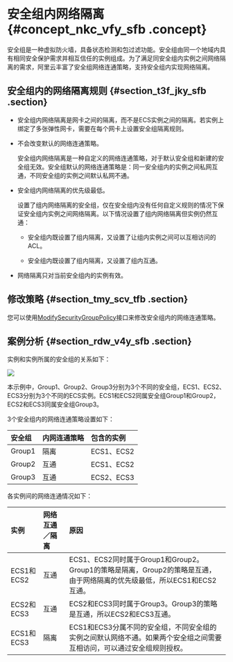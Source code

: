 # 安全组内网络隔离 {#concept_nkc_vfy_sfb .concept}

安全组是一种虚拟防火墙，具备状态检测和包过滤功能。安全组由同一个地域内具有相同安全保护需求并相互信任的实例组成。为了满足同安全组内实例之间网络隔离的需求，阿里云丰富了安全组网络连通策略，支持安全组内实现网络隔离。

## 安全组内的网络隔离规则 {#section_t3f_jky_sfb .section}

-   安全组内网络隔离是网卡之间的隔离，而不是ECS实例之间的隔离。若实例上绑定了多张弹性网卡，需要在每个网卡上设置安全组隔离规则。

-   不会改变默认的网络连通策略。

    安全组内网络隔离是一种自定义的网络连通策略，对于默认安全组和新建的安全组无效。安全组默认的网络连通策略是：同一安全组内的实例之间私网互通，不同安全组的实例之间默认私网不通。

-   安全组内网络隔离的优先级最低。

    设置了组内网络隔离的安全组，仅在安全组内没有任何自定义规则的情况下保证安全组内实例之间网络隔离。以下情况设置了组内网络隔离但实例仍然互通：

    -   安全组内既设置了组内隔离，又设置了让组内实例之间可以互相访问的ACL。

    -   安全组内既设置了组内隔离，又设置了组内互通。

-   网络隔离只对当前安全组内的实例有效。


## 修改策略 {#section_tmy_scv_tfb .section}

您可以使用[ModifySecurityGroupPolicy](../../../../cn.zh-CN/API参考/安全组/ModifySecurityGroupPolicy.md#)接口来修改安全组内的网络连通策略。

## 案例分析 {#section_rdw_v4y_sfb .section}

实例和实例所属的安全组的关系如下：

![](http://static-aliyun-doc.oss-cn-hangzhou.aliyuncs.com/assets/img/61459/156168518731133_zh-CN.png)

本示例中，Group1、Group2、Group3分别为3个不同的安全组，ECS1、ECS2、ECS3分别为3个不同的ECS实例。ECS1和ECS2同属安全组Group1和Group2，ECS2和ECS3同属安全组Group3。

3个安全组内的网络连通策略设置如下：

|安全组|内网连通策略|包含的实例|
|:--|:-----|:----|
|Group1|隔离|ECS1、ECS2|
|Group2|互通|ECS1、ECS2|
|Group3|互通|ECS2、ECS3|

各实例间的网络连通情况如下：

|实例|网络互通／隔离|原因|
|:-|:------|:-|
|ECS1和ECS2|互通|ECS1、ECS2同时属于Group1和Group2。Group1的策略是隔离，Group2的策略是互通，由于网络隔离的优先级最低，所以ECS1和ECS2互通。|
|ECS2和ECS3|互通|ECS2和ECS3同时属于Group3。Group3的策略是互通，所以ECS2和ECS3互通。|
|ECS1和ECS3|隔离|ECS1和ECS3分属不同的安全组，不同安全组的实例之间默认网络不通。如果两个安全组之间需要互相访问，可以通过安全组规则授权。|

